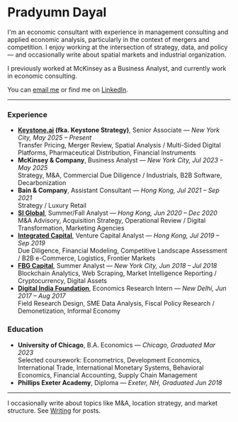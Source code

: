 
# Pradyumn Dayal

I'm an economic consultant with experience in management consulting and applied economic analysis, particularly in the context of mergers and competition. I enjoy working at the intersection of strategy, data, and policy — and occasionally write about spatial markets and industrial organization.

I previously worked at McKinsey as a Business Analyst, and currently work in economic consulting.

You can [email me](mailto:pradyumn.dayal@gmail.com) or find me on [LinkedIn](https://www.linkedin.com/in/pradyumn-dayal/).

---

### Experience

- **[Keystone.ai](https://www.keystone.ai/economic-technology-advisory) (fka. Keystone Strategy)**, Senior Associate — *New York City, May 2025 – Present*  
  Transfer Pricing, Merger Review, Spatial Analysis / Multi-Sided Digital Platforms, Pharmaceutical Distribution, Financial Instruments
- **McKinsey & Company**, Business Analyst — *New York City, Jul 2023 – May 2025*  
  Strategy, M&A, Commercial Due Diligence / Industrials, B2B Software, Decarbonization
- **Bain & Company**, Assistant Consultant — *Hong Kong, Jul 2021 – Sep 2021*  
  Strategy / Luxury Retail
- **[SI Global](https://www.siglobal.com/)**, Summer/Fall Analyst — *Hong Kong, Jun 2020 – Dec 2020*  
  M&A Advisory, Acquisition Strategy, Operational Review / Digital Transformation, Marketing Agencies
- **[Integrated Capital](https://www.icmehldgs.com/)**, Venture Capital Analyst — *Hong Kong, Jul 2019 – Sep 2019*  
  Due Diligence, Financial Modeling, Competitive Landscape Assessment / B2B e-Commerce, Logistics, Frontier Markets
- **[FBG Capital](https://www.fbg.capital/)**, Summer Analyst — *New York City, Jun 2018 – Jul 2018*  
  Blockchain Analytics, Web Scraping, Market Intelligence Reporting / Cryptocurrency, Digital Assets
- **[Digital India Foundation](https://digitalindiafoundation.org/)**, Economics Research Intern — *New Delhi, Jun 2017 – Aug 2017*  
  Field Research Design, SME Data Analysis, Fiscal Policy Research / Demonetization, Informal Economy

### Education

- **University of Chicago**, B.A. Economics — *Chicago, Graduated Mar 2023*  
  Selected coursework: Econometrics, Development Economics, International Trade, International Monetary Systems, Behavioral Economics, Financial Accounting, Supply Chain Management
- **Phillips Exeter Academy**, Diploma — *Exeter, NH, Graduated Jun 2018*

---

I occasionally write about topics like M&A, location strategy, and market structure. See [Writing](/writing) for posts.
